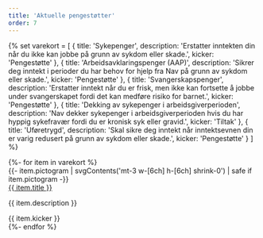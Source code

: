 ```yaml
---
title: 'Aktuelle pengestøtter'
order: 7
---
```



{% set varekort = [
  {
    title: 'Sykepenger',
    description: 'Erstatter inntekten din når du ikke kan jobbe på grunn av sykdom eller skade.',
    kicker: 'Pengestøtte'
  },
  {
    title: 'Arbeidsavklarings­penger (AAP)',
    description: 'Sikrer deg inntekt i perioder du har behov for hjelp fra Nav på grunn av sykdom eller skade.',
    kicker: 'Pengestøtte'
  },
  {
    title: 'Svangerskapspenger',
    description: 'Erstatter inntekt når du er frisk, men ikke kan fortsette å jobbe under svangerskapet fordi det kan medføre risiko for barnet.',
    kicker: 'Pengestøtte'
  },
  {
    title: 'Dekking av sykepenger i arbeidsgiverperioden',
    description: 'Nav dekker sykepenger i arbeidsgiverperioden hvis du har hyppig sykefravær fordi du er kronisk syk eller gravid.',
    kicker: 'Tiltak'
  },
  {
    title: 'Uføretrygd',
    description: 'Skal sikre deg inntekt når inntektsevnen din er varig redusert på grunn av sykdom eller skade.',
    kicker: 'Pengestøtte'
  }
] %}

<div class="grid gap-3 text-left sm:gap-6 sm:grid-cols-2" style="--pictogram: var(--color-blue-100);">
  {%- for item in varekort %}
  <div class="relative border rounded-lg sm:aspect-[4/5] border-slate-300 has-[a:hover]:bg-blue-50 grid w-full gap-3 px-5 py-4 xs:flex xs:gap-6 xs:items-start">
    {{- item.pictogram | svgContents('mt-3 w-[6ch] h-[6ch] shrink-0') | safe if item.pictogram -}}
    <div class="flex flex-col h-stretch">
      <a href="#" class="font-semibold text-fluid-20-22 after:absolute after:inset-0">{{ item.title }}</a>
      <p>{{ item.description }}</p>
      <div class="pt-4 mt-auto font-normal tracking-wider text-gray-700 small-caps">{{ item.kicker }}</div>
    </div>
  </div>
  {%- endfor %}
</div>
